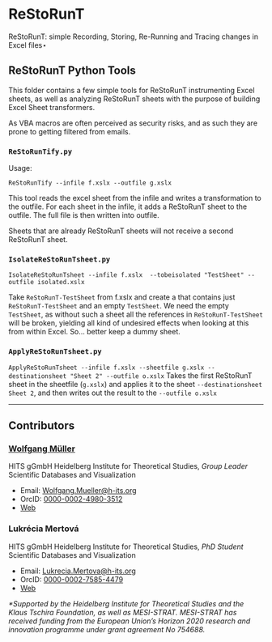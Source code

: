 # ReStoRunT
ReStoRunT: simple Recording, Storing, Re-Running and Tracing changes in Excel files⋆


## ReStoRunT Python Tools

This folder contains a few simple tools for ReStoRunT instrumenting Excel sheets, as well as analyzing ReStoRunT sheets with the purpose of building Excel Sheet transformers.

As VBA macros are often perceived as security risks, and as such they are prone to getting filtered from emails.


### `ReStoRunTify.py  `
Usage:

`
ReStoRunTify --infile f.xslx --outfile g.xslx
`

This tool reads the excel sheet from the infile and writes a transformation to the outfile. For each sheet in the infile, it adds a ReStoRunT sheet to the outfile. The full file is then written into outfile.

Sheets that are already ReStoRunT sheets will not receive a second ReStoRunT sheet.


### `IsolateReStoRunTsheet.py`

`
IsolateReStoRunTsheet --infile f.xslx  --tobeisolated "TestSheet" --outfile isolated.xslx
`

Take `ReStoRunT-TestSheet` from f.xslx and create a that contains just `ReStoRunT-TestSheet` and an empty `TestSheet`. We need the empty `TestSheet`, as without such a sheet all the references in `ReStoRunT-TestSheet` will be broken, yielding all kind of undesired effects when looking at this from within Excel. So... better keep a dummy sheet.


### `ApplyReStoRunTsheet.py`

`
ApplyReStoRunTsheet --infile f.xslx --sheetfile g.xslx --destinationsheet "Sheet 2" --outfile o.xslx
`
Takes the first ReStoRunT sheet in the sheetfile (`g.xslx`) and applies it to the sheet `--destinationsheet` `Sheet 2`,
and then writes out the result to the `--outfile o.xslx`

---
## Contributors
### <ins>Wolfgang Müller</ins>

HITS gGmbH
Heidelberg Institute for Theoretical Studies, *Group Leader* Scientific Databases and Visualization

- Email: Wolfgang.Mueller@h-its.org
- OrcID: [0000-0002-4980-3512](https://orcid.org/0000-0002-4980-3512)
- [Web](https://www.h-its.org/de/people/priv-doz-dr-wolfgang-muller/)


### **Lukrécia Mertová** 
HITS gGmbH
Heidelberg Institute for Theoretical Studies, *PhD Student* Scientific Databases and Visualization

- Email: Lukrecia.Mertova@h-its.org
- OrcID: [0000-0002-7585-4479](https://orcid.org/0000-0002-7585-4479)
- [Web](https://www.h-its.org/people/lukrecia-mertova/)


*\*Supported by the Heidelberg Institute for Theoretical Studies and the Klaus Tschira Foundation, 
as well as MESI-STRAT. MESI-STRAT has received funding from the European Union’s Horizon 2020 research and innovation 
programme under grant agreement No 754688.*

